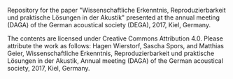 Repository for the paper "Wissenschaftliche Erkenntnis, Reproduzierbarkeit und
praktische Lösungen in der Akustik" presented at the annual meeting (DAGA) of
the German acoustical society (DEGA), 2017, Kiel, Germany.

The contents are licensed under Creative Commons Attribution 4.0. Please
attribute the work as follows: Hagen Wierstorf, Sascha Spors, and Matthias
Geier, Wissenschaftliche Erkenntnis, Reproduzierbarkeit und praktische Lösungen
in der Akustik, Annual meeting (DAGA) of the German acoustical society, 2017,
Kiel, Germany.
